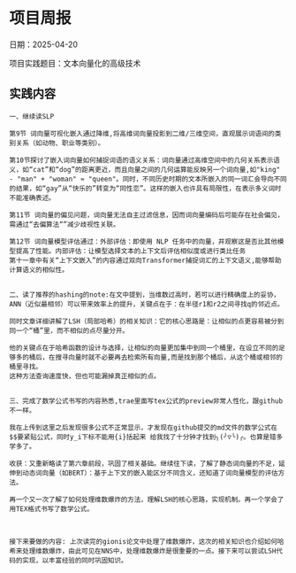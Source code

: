 # 项目周报

日期：2025-04-20

项目实践题目：文本向量化的高级技术

## 实践内容
    一、继续读SLP
    
    第9节 词向量可视化嵌入通过降维,将高维词向量投影到二维/三维空间，直观展示词语间的类别关系（如动物、职业等类别）。
    
    第10节探讨了嵌入词向量如何捕捉词语的语义关系：词向量通过高维空间中的几何关系表示语义，如“cat”和“dog”的距离更近，而且向量之间的几何运算能反映另一个词向量,如"king" - "man" + "woman" ≈ "queen"。同时，不同历史时期的文本所嵌入的同一词汇会导向不同的结果，如“gay”从“快乐的”转变为“同性恋”。这样的嵌入也许具有局限性，在表示多义词时不能准确表述。
    
    第11节 词向量的偏见问题，词向量无法自主过滤信息，因而词向量编码后可能存在社会偏见，需通过“去偏算法“”减少歧视性关联。
    
    第12节 词向量模型评估通过：外部评估：即使用 NLP 任务中的向量，并观察这是否比其他模型提高了性能。内部评估：让模型选择文本的上下文后评估相似度或进行类比任务
    第十一章中有关“上下文嵌入”的内容通过双向Transformer捕捉词汇的上下文语义,能够帮助计算语义的相似性。


    二、读了推荐的hashing的note:在文中提到，当维数过高时，若可以进行精确度上的妥协，ANN（近似最相邻）可以带来效率上的提升，关键点在于：在半径r1和r2之间寻找q的邻近点。
    
    同时文章详细讲解了LSH（局部哈希）的相关知识：它的核心思路是：让相似的点更容易被分到同一个“桶”里，而不相似的点尽量分开。
    
    他的关键点在于哈希函数的设计与选择，让相似的向量更加集中到同一个桶里，在设立不同的足够多的桶后，在搜寻向量时就不必要再去检索所有向量,而是找到那个桶后，从这个桶或相邻的桶里寻找。
    这种方法查询速度快，但也可能漏掉真正相似的点。

    
    三、完成了数学公式书写的内容熟悉,trae里面写tex公式的preview非常人性化，跟github不一样。
    
    我在上传到这里之后发现很多公式不正常显示，才发现在github提交的md文件的数学公式在$$要紧贴公式，同时y_i下标不能用{i}括起来 给我找了十分钟才找到╮(╯▽╰)╭。也算是错多学多了。

    收获：又重新略读了第六章前段，巩固了相关基础。继续往下读，了解了静态词向量的不足，延伸到动态词向量（如BERT）：基于上下文的嵌入能区分不同含义，还知道了词向量模型的评估方法。
    
    再一个又一次了解了如何处理维数爆炸的方法，理解LSH的核心思路，实现机制。再一个学会了用TEX格式书写了数学公式。

    
    
    接下来要做的内容: 上次读完的gionis论文中处理了维数爆炸，这次的相关知识也介绍如何哈希来处理维数爆炸，由此可见在NNS中，处理维数爆炸是很重要的一点。接下来可以尝试LSH代码的实现，以丰富经验的同时巩固知识。


```python

```
